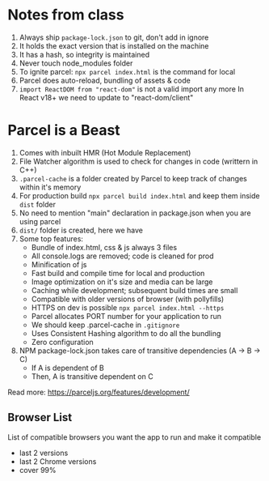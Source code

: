 # Notes from class

1. Always ship `package-lock.json` to git, don't add in ignore
2. It holds the exact version that is installed on the machine
3. It has a hash, so integrity is maintained
4. Never touch node_modules folder
5. To ignite parcel: `npx parcel index.html` is the command for local
6. Parcel does auto-reload, bundling of assets & code
7. `import ReactDOM from "react-dom"` is not a valid import any more
   In React v18+ we need to update to "react-dom/client"

# Parcel is a Beast

1. Comes with inbuilt HMR (Hot Module Replacement)
2. File Watcher algorithm is used to check for changes in code (writtern in C++)
3. `.parcel-cache` is a folder created by Parcel to keep track of changes within it's memory
4. For production build `npx parcel build index.html` and keep them inside `dist` folder
5. No need to mention "main" declaration in package.json when you are using parcel
6. `dist/` folder is created, here we have
7. Some top features:
   - Bundle of index.html, css & js always 3 files
   - All console.logs are removed; code is cleaned for prod
   - Minification of js
   - Fast build and compile time for local and production
   - Image optimization on it's size and media can be large
   - Caching while development; subsequent build times are small
   - Compatible with older versions of browser (with pollyfills)
   - HTTPS on dev is possible `npx parcel index.html --https`
   - Parcel allocates PORT number for your application to run
   - We should keep .parcel-cache in `.gitignore`
   - Uses Consistent Hashing algorithm to do all the bundling
   - Zero configuration
8. NPM package-lock.json takes care of transitive dependencies (A -> B -> C)
   - If A is dependent of B
   - Then, A is transitive dependent on C

Read more: https://parceljs.org/features/development/

## Browser List

List of compatible browsers you want the app to run and make it compatible

- last 2 versions
- last 2 Chrome versions
- cover 99%